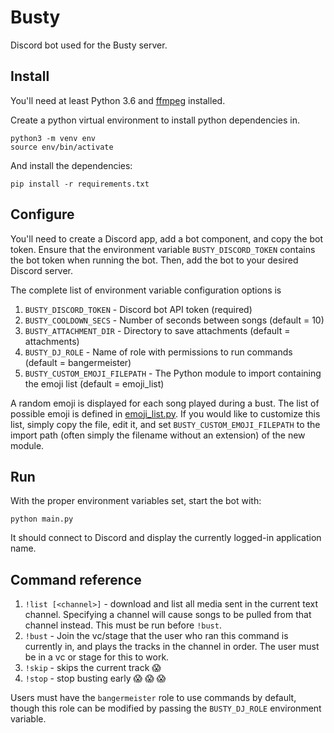 # Busty

Discord bot used for the Busty server.

## Install

You'll need at least Python 3.6 and [ffmpeg](https://ffmpeg.org/) installed.

Create a python virtual environment to install python dependencies in.

```
python3 -m venv env
source env/bin/activate
```

And install the dependencies:

```
pip install -r requirements.txt
```

## Configure

You'll need to create a Discord app, add a bot component, and copy the bot token.
Ensure that the environment variable `BUSTY_DISCORD_TOKEN` contains the bot token when running the bot.
Then, add the bot to your desired Discord server.

The complete list of environment variable configuration options is
1. `BUSTY_DISCORD_TOKEN` - Discord bot API token (required)
2. `BUSTY_COOLDOWN_SECS` - Number of seconds between songs (default = 10)
3. `BUSTY_ATTACHMENT_DIR` - Directory to save attachments (default = attachments)
4. `BUSTY_DJ_ROLE` - Name of role with permissions to run commands (default = bangermeister)
5. `BUSTY_CUSTOM_EMOJI_FILEPATH` - The Python module to import containing the emoji list (default = emoji_list)

A random emoji is displayed for each song played during a bust. The list of possible
emoji is defined in [emoji_list.py](emoji_list.py). If you would like to customize
this list, simply copy the file, edit it, and set `BUSTY_CUSTOM_EMOJI_FILEPATH` to
the import path (often simply the filename without an extension) of the new module.

## Run

With the proper environment variables set, start the bot with:

```
python main.py
```

It should connect to Discord and display the currently logged-in application name.

## Command reference

1. `!list [<channel>]` - download and list all media sent in the current text channel. Specifying a channel will cause songs to be pulled from that channel instead. This must be run before `!bust`.
1. `!bust` - Join the vc/stage that the user who ran this command is currently in, and plays the tracks in the channel in order. The user must be in a vc or stage for this to work.
1. `!skip` - skips the current track :scream: 
1. `!stop` - stop busting early :scream: :scream: :scream: 

Users must have the `bangermeister` role to use commands by default, though this role can
be modified by passing the `BUSTY_DJ_ROLE` environment variable.

